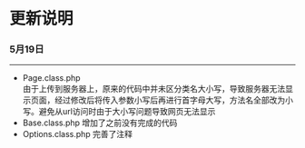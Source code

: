 更新说明
====

### 5月19日
---

- Page.class.php  
    由于上传到服务器上，原来的代码中并未区分类名大小写，导致服务器无法显示页面，经过修改后将传入参数小写后再进行首字母大写，方法名全部改为小写。避免从url访问时由于大小写问题导致网页无法显示
- Base.class.php
    增加了之前没有完成的代码
- Options.class.php
    完善了注释
